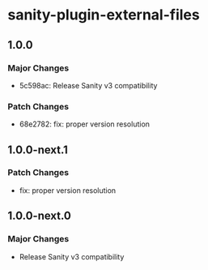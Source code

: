 # sanity-plugin-external-files

## 1.0.0

### Major Changes

- 5c598ac: Release Sanity v3 compatibility

### Patch Changes

- 68e2782: fix: proper version resolution

## 1.0.0-next.1

### Patch Changes

- fix: proper version resolution

## 1.0.0-next.0

### Major Changes

- Release Sanity v3 compatibility
